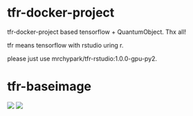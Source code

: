 # tfr-docker-project

tfr-docker-project based tensorflow + QuantumObject. Thx all!

tfr means tensorflow with rstudio uring r.

please just use mrchypark/tfr-rstudio:1.0.0-gpu-py2.

tfr-baseimage
================
[![](https://images.microbadger.com/badges/image/mrchypark/tfr-baseimage.svg)](https://microbadger.com/images/mrchypark/tfr-baseimage "Get your own image badge on microbadger.com")
[![](https://images.microbadger.com/badges/version/mrchypark/tfr-baseimage.svg)](https://microbadger.com/images/mrchypark/tfr-baseimage "Get your own version badge on microbadger.com")

